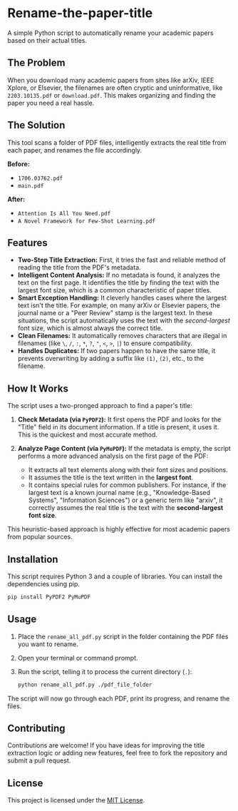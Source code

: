 # Rename-the-paper-title
A simple Python script to automatically rename your academic papers based on their actual titles.



## The Problem

When you download many academic papers from sites like arXiv, IEEE Xplore, or Elsevier, the filenames are often cryptic and uninformative, like `2203.10135.pdf` or `download.pdf`. This makes organizing and finding the paper you need a real hassle.

## The Solution

This tool scans a folder of PDF files, intelligently extracts the real title from each paper, and renames the file accordingly.

**Before:**

*   `1706.03762.pdf`
*   `main.pdf`

**After:**

*   `Attention Is All You Need.pdf`
*   `A Novel Framework for Few-Shot Learning.pdf`

## Features

*   **Two-Step Title Extraction:** First, it tries the fast and reliable method of reading the title from the PDF's metadata.
*   **Intelligent Content Analysis:** If no metadata is found, it analyzes the text on the first page. It identifies the title by finding the text with the largest font size, which is a common characteristic of paper titles.
*   **Smart Exception Handling:** It cleverly handles cases where the largest text isn't the title. For example, on many arXiv or Elsevier papers, the journal name or a "Peer Review" stamp is the largest text. In these situations, the script automatically uses the text with the *second-largest* font size, which is almost always the correct title.
*   **Clean Filenames:** It automatically removes characters that are illegal in filenames (like `\`, `/`, `:`, `*`, `?`, `"`, `<`, `>`, `|`) to ensure compatibility.
*   **Handles Duplicates:** If two papers happen to have the same title, it prevents overwriting by adding a suffix like `(1)`, `(2)`, etc., to the filename.

## How It Works

The script uses a two-pronged approach to find a paper's title:

1.  **Check Metadata (via `PyPDF2`):** It first opens the PDF and looks for the "Title" field in its document information. If a title is present, it uses it. This is the quickest and most accurate method.

2.  **Analyze Page Content (via `PyMuPDF`):** If the metadata is empty, the script performs a more advanced analysis on the first page of the PDF:
    *   It extracts all text elements along with their font sizes and positions.
    *   It assumes the title is the text written in the **largest font**.
    *   It contains special rules for common publishers. For instance, if the largest text is a known journal name (e.g., "Knowledge-Based Systems", "Information Sciences") or a generic term like "arxiv", it correctly assumes the real title is the text with the **second-largest font size**.

This heuristic-based approach is highly effective for most academic papers from popular sources.

## Installation

This script requires Python 3 and a couple of libraries. You can install the dependencies using pip.

```bash
pip install PyPDF2 PyMuPDF
```

## Usage

1.  Place the `rename_all_pdf.py` script in the folder containing the PDF files you want to rename.

2.  Open your terminal or command prompt.

3.  Run the script, telling it to process the current directory (`.`):

    ```bash
    python rename_all_pdf.py ./pdf_file_folder
    ```

The script will now go through each PDF, print its progress, and rename the files.

## Contributing

Contributions are welcome! If you have ideas for improving the title extraction logic or adding new features, feel free to fork the repository and submit a pull request.

## License

This project is licensed under the [MIT License](LICENSE).
